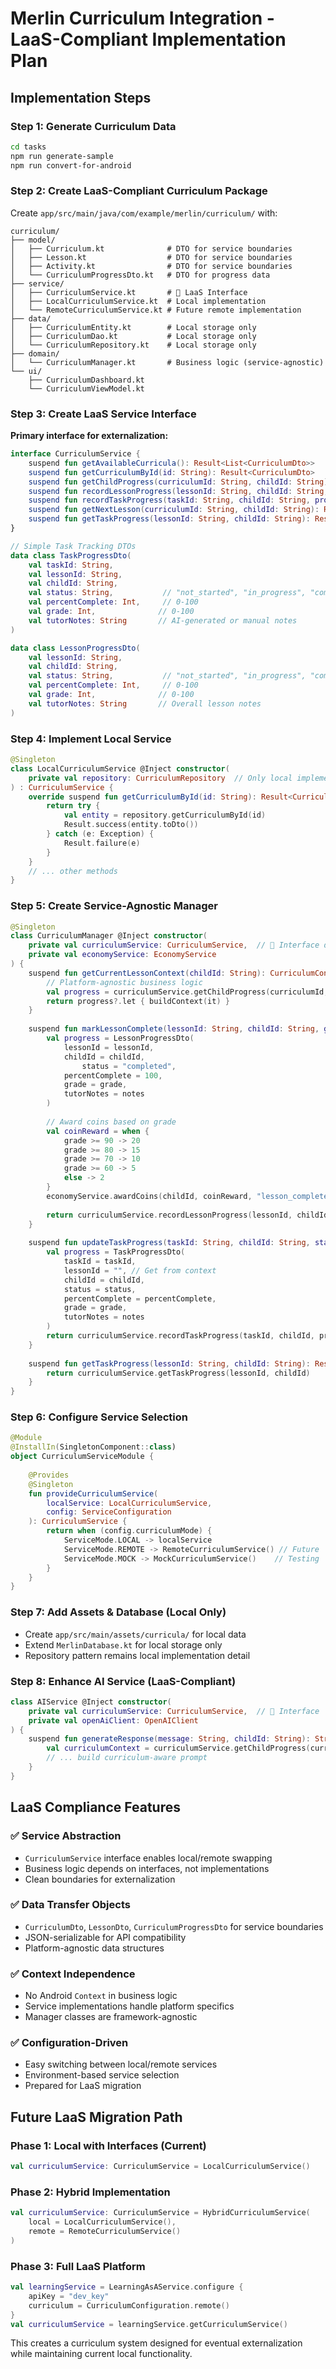 # Merlin Curriculum Integration - LaaS-Compliant Implementation Plan

## **Implementation Steps**

### **Step 1: Generate Curriculum Data**
```bash
cd tasks
npm run generate-sample
npm run convert-for-android
```

### **Step 2: Create LaaS-Compliant Curriculum Package**
Create `app/src/main/java/com/example/merlin/curriculum/` with:

```
curriculum/
├── model/
│   ├── Curriculum.kt              # DTO for service boundaries
│   ├── Lesson.kt                  # DTO for service boundaries
│   ├── Activity.kt                # DTO for service boundaries
│   └── CurriculumProgressDto.kt   # DTO for progress data
├── service/
│   ├── CurriculumService.kt       # 🎯 LaaS Interface
│   ├── LocalCurriculumService.kt  # Local implementation
│   └── RemoteCurriculumService.kt # Future remote implementation
├── data/
│   ├── CurriculumEntity.kt        # Local storage only
│   ├── CurriculumDao.kt           # Local storage only
│   └── CurriculumRepository.kt    # Local storage only
├── domain/
│   └── CurriculumManager.kt       # Business logic (service-agnostic)
└── ui/
    ├── CurriculumDashboard.kt
    └── CurriculumViewModel.kt
```

### **Step 3: Create LaaS Service Interface**
**Primary interface for externalization:**
```kotlin
interface CurriculumService {
    suspend fun getAvailableCurricula(): Result<List<CurriculumDto>>
    suspend fun getCurriculumById(id: String): Result<CurriculumDto>
    suspend fun getChildProgress(curriculumId: String, childId: String): Result<CurriculumProgressDto>
    suspend fun recordLessonProgress(lessonId: String, childId: String, progress: LessonProgressDto): Result<Unit>
    suspend fun recordTaskProgress(taskId: String, childId: String, progress: TaskProgressDto): Result<Unit>
    suspend fun getNextLesson(curriculumId: String, childId: String): Result<LessonDto?>
    suspend fun getTaskProgress(lessonId: String, childId: String): Result<List<TaskProgressDto>>
}

// Simple Task Tracking DTOs
data class TaskProgressDto(
    val taskId: String,
    val lessonId: String,
    val childId: String,
    val status: String,           // "not_started", "in_progress", "completed"
    val percentComplete: Int,     // 0-100
    val grade: Int,              // 0-100
    val tutorNotes: String       // AI-generated or manual notes
)

data class LessonProgressDto(
    val lessonId: String,
    val childId: String,
    val status: String,           // "not_started", "in_progress", "completed"
    val percentComplete: Int,     // 0-100
    val grade: Int,              // 0-100  
    val tutorNotes: String       // Overall lesson notes
)
```

### **Step 4: Implement Local Service**
```kotlin
@Singleton
class LocalCurriculumService @Inject constructor(
    private val repository: CurriculumRepository  // Only local implementation touches Room
) : CurriculumService {
    override suspend fun getCurriculumById(id: String): Result<CurriculumDto> {
        return try {
            val entity = repository.getCurriculumById(id)
            Result.success(entity.toDto())
        } catch (e: Exception) {
            Result.failure(e)
        }
    }
    // ... other methods
}
```

### **Step 5: Create Service-Agnostic Manager**
```kotlin
@Singleton
class CurriculumManager @Inject constructor(
    private val curriculumService: CurriculumService,  // 🎯 Interface dependency
    private val economyService: EconomyService
) {
    suspend fun getCurrentLessonContext(childId: String): CurriculumContext? {
        // Platform-agnostic business logic
        val progress = curriculumService.getChildProgress(curriculumId, childId).getOrNull()
        return progress?.let { buildContext(it) }
    }
    
    suspend fun markLessonComplete(lessonId: String, childId: String, grade: Int, notes: String): Result<Unit> {
        val progress = LessonProgressDto(
            lessonId = lessonId,
            childId = childId,
                status = "completed",
            percentComplete = 100,
            grade = grade,
            tutorNotes = notes
        )
        
        // Award coins based on grade
        val coinReward = when {
            grade >= 90 -> 20
            grade >= 80 -> 15
            grade >= 70 -> 10
            grade >= 60 -> 5
            else -> 2
        }
        economyService.awardCoins(childId, coinReward, "lesson_completed")
        
        return curriculumService.recordLessonProgress(lessonId, childId, progress)
    }
    
    suspend fun updateTaskProgress(taskId: String, childId: String, status: String, percentComplete: Int, grade: Int, notes: String): Result<Unit> {
        val progress = TaskProgressDto(
            taskId = taskId,
            lessonId = "", // Get from context
            childId = childId,
            status = status,
            percentComplete = percentComplete,
            grade = grade,
            tutorNotes = notes
        )
        return curriculumService.recordTaskProgress(taskId, childId, progress)
    }
    
    suspend fun getTaskProgress(lessonId: String, childId: String): Result<List<TaskProgressDto>> {
        return curriculumService.getTaskProgress(lessonId, childId)
    }
}
```

### **Step 6: Configure Service Selection**
```kotlin
@Module
@InstallIn(SingletonComponent::class)
object CurriculumServiceModule {
    
    @Provides
    @Singleton
    fun provideCurriculumService(
        localService: LocalCurriculumService,
        config: ServiceConfiguration
    ): CurriculumService {
        return when (config.curriculumMode) {
            ServiceMode.LOCAL -> localService
            ServiceMode.REMOTE -> RemoteCurriculumService() // Future
            ServiceMode.MOCK -> MockCurriculumService()    // Testing
        }
    }
}
```

### **Step 7: Add Assets & Database (Local Only)**
- Create `app/src/main/assets/curricula/` for local data
- Extend `MerlinDatabase.kt` for local storage only
- Repository pattern remains local implementation detail

### **Step 8: Enhance AI Service (LaaS-Compliant)**
```kotlin
class AIService @Inject constructor(
    private val curriculumService: CurriculumService,  // 🎯 Interface
    private val openAiClient: OpenAIClient
) {
    suspend fun generateResponse(message: String, childId: String): String {
        val curriculumContext = curriculumService.getChildProgress(curriculumId, childId)
        // ... build curriculum-aware prompt
    }
}
```

## **LaaS Compliance Features**

### **✅ Service Abstraction**
- `CurriculumService` interface enables local/remote swapping
- Business logic depends on interfaces, not implementations
- Clean boundaries for externalization

### **✅ Data Transfer Objects**
- `CurriculumDto`, `LessonDto`, `CurriculumProgressDto` for service boundaries
- JSON-serializable for API compatibility
- Platform-agnostic data structures

### **✅ Context Independence**
- No Android `Context` in business logic
- Service implementations handle platform specifics
- Manager classes are framework-agnostic

### **✅ Configuration-Driven**
- Easy switching between local/remote services
- Environment-based service selection
- Prepared for LaaS migration

## **Future LaaS Migration Path**

### **Phase 1: Local with Interfaces** (Current)
```kotlin
val curriculumService: CurriculumService = LocalCurriculumService()
```

### **Phase 2: Hybrid Implementation**
```kotlin
val curriculumService: CurriculumService = HybridCurriculumService(
    local = LocalCurriculumService(),
    remote = RemoteCurriculumService()
)
```

### **Phase 3: Full LaaS Platform**
```kotlin
val learningService = LearningAsAService.configure {
    apiKey = "dev_key"
    curriculum = CurriculumConfiguration.remote()
}
val curriculumService = learningService.getCurriculumService()
```

This creates a curriculum system designed for eventual externalization while maintaining current local functionality.
